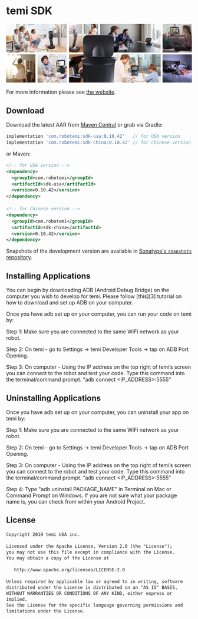 temi SDK
========

![temi](temi.jpg)

For more information please see [the website][1].


Download
--------

Download the latest AAR from [Maven Central][2] or grab via Gradle:
```groovy
implementation 'com.robotemi:sdk-usa:0.10.42'   // for USA version
implementation 'com.robotemi:sdk-china:0.10.42' // for Chinese version
```

or Maven:
```xml
<!-- for USA version -->
<dependency>
  <groupId>com.robotemi</groupId>
  <artifactId>sdk-usa</artifactId>
  <version>0.10.42</version>
</dependency>

<!-- for Chinese version -->
<dependency>
  <groupId>com.robotemi</groupId>
  <artifactId>sdk-china</artifactId>
  <version>0.10.42</version>
</dependency>
```

Snapshots of the development version are available in [Sonatype's `snapshots` repository][snap].


Installing Applications
--------

You can begin by downloading ADB (Android Debug Bridge) on the computer you wish to develop for temi. Please follow [this][3] tutorial on how to download and set up ADB on your computer.

Once you have adb set up on your computer, you can run your code on temi by:

Step 1: Make sure you are connected to the same WiFi network as your robot. 

Step 2: On temi - go to Settings -> temi Developer Tools -> tap on ADB Port Opening.

Step 3: On computer - Using the IP address on the top right of temi’s screen you can connect to the robot and test your code. Type this command into the terminal/command prompt. “adb connect <IP_ADDRESS>:5555”


Uninstalling Applications
--------

Once you have adb set up on your computer, you can uninstall your app on temi by:

Step 1: Make sure you are connected to the same WiFi network as your robot. 

Step 2: On temi - go to Settings -> temi Developer Tools -> tap on ADB Port Opening.

Step 3: On computer - Using the IP address on the top right of temi’s screen you can connect to the robot and test your code. Type this command into the terminal/command prompt. “adb connect <IP_ADDRESS>:5555”

Step 4: Type "adb uninstall PACKAGE_NAME" in Terminal on Mac or Command Prompt on Windows. If you are not sure what your package name is, you can check from within your Android Project.


License
-------

    Copyright 2019 temi USA inc.

    Licensed under the Apache License, Version 2.0 (the "License");
    you may not use this file except in compliance with the License.
    You may obtain a copy of the License at

       http://www.apache.org/licenses/LICENSE-2.0

    Unless required by applicable law or agreed to in writing, software
    distributed under the License is distributed on an "AS IS" BASIS,
    WITHOUT WARRANTIES OR CONDITIONS OF ANY KIND, either express or implied.
    See the License for the specific language governing permissions and
    limitations under the License.


[1]: https://www.robotemi.com/developers/
[2]: https://search.maven.org/search?q=g:com.robotemi
[snap]: https://oss.sonatype.org/content/repositories/snapshots/

